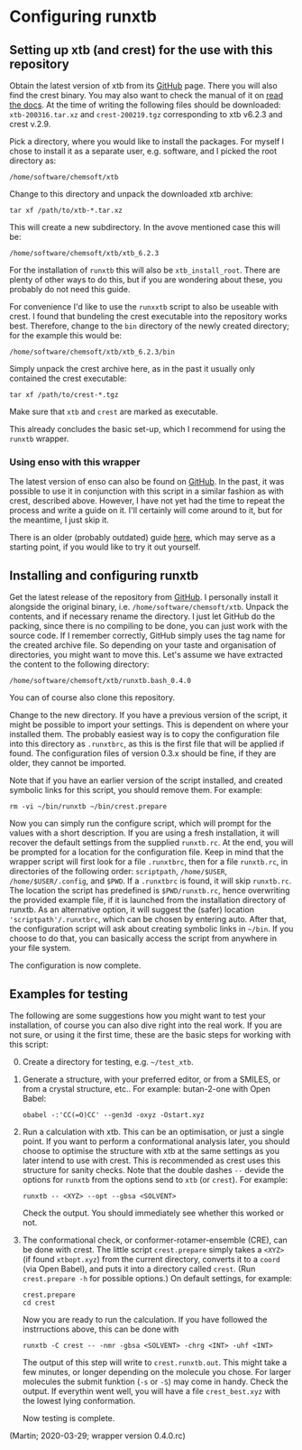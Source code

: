# Configuring runxtb

## Setting up xtb (and crest) for the use with this repository


Obtain the latest version of xtb from its 
[GitHub](https://github.com/grimme-lab/xtb/releases/latest) page.
There you will also find the crest binary.
You may also want to check the manual of it on 
[read the docs](https://xtb-docs.readthedocs.io/en/latest/contents.html).
At the time of writing the following files should be downloaded:
`xtb-200316.tar.xz` and `crest-200219.tgz` corresponding to
xtb v6.2.3 and crest v.2.9.

Pick a directory, where you would like to install the packages.
For myself I chose to install it as a separate user, e.g. software, and I picked the root directory as:
```
/home/software/chemsoft/xtb
```
Change to this directory and unpack the downloaded xtb archive:
```
tar xf /path/to/xtb-*.tar.xz
```
This will create a new subdirectory. In the avove mentioned case this will be:
```
/home/software/chemsoft/xtb/xtb_6.2.3
```
For the installation of `runxtb` this will also be `xtb_install_root`.
There are plenty of other ways to do this, but if you are wondering about these,
you probably do not need this guide.

For convenience I'd like to use the `runxxtb` script to also be useable with crest.
I found that bundeling the crest executable into the repository works best.
Therefore, change to the `bin` directory of the newly created directory;
for the example this would be:
```
/home/software/chemsoft/xtb/xtb_6.2.3/bin
```
Simply unpack the crest archive here, as in the past it usually only contained the crest executable:
```
tar xf /path/to/crest-*.tgz
```
Make sure that `xtb` and `crest` are marked as executable.

This already concludes the basic set-up, which I recommend for using the `runxtb` wrapper.

### Using enso with this wrapper

The latest version of enso can also be found on
[GitHub](https://github.com/grimme-lab/enso/releases/latest).
In the past, it was possible to use it in conjunction with this script in a similar fashion as
with crest, described above. However, I have not yet had the time to repeat the process and write
a guide on it. I'll certainly will come around to it, but for the meantime, I just skip it.

There is an older (probably outdated) guide [here](how-to-use-enso.md), which may serve as a starting
point, if you would like to try it out yourself.


## Installing and configuring runxtb

Get the latest release of the repository from 
[GitHub](https://github.com/polyluxus/runxtb.bash/releases/latest).
I personally install it alongside the original binary, i.e. 
`/home/software/chemsoft/xtb`.
Unpack the contents, and if necessary rename the directory.
I just let GitHub do the packing, since there is no compiling to be done, you can just work
with the source code. If I remember correctly, GitHub simply uses the tag name for the
created archive file. So depending on your taste and organisation of directories,
you might want to move this.
Let's assume we have extracted the content to the following directory:
```
/home/software/chemsoft/xtb/runxtb.bash_0.4.0
```
You can of course also clone this repository.

Change to the new directory. If you have a previous version of the script, it might be possible 
to import your settings. This is dependent on where your installed them. 
The probably easiest way is to copy the configuration file into this directory as
`.runxtbrc`, as this is the first file that will be applied if found.
The configuration files of version 0.3.x should be fine, if they are older, they cannot be imported.

Note that if you have an earlier version of the script installed, and created symbolic links for this script,
you should remove them. For example:
```
rm -vi ~/bin/runxtb ~/bin/crest.prepare
```

Now you can simply run the configure script, which will prompt for the values 
with a short description. If you are using a fresh installation, it will recover the
default settings from the supplied `runxtb.rc`.
At the end, you will be prompted for a location for the configuration file.
Keep in mind that the wrapper script will first look for a file `.runxtbrc`, 
then for a file `runxtb.rc`, in directories of the following order:
`scriptpath`, `/home/$USER`, `/home/$USER/.config`, and `$PWD`.
If a `.runxtbrc` is found, it will skip `runxtb.rc`.
The location the script has predefined is `$PWD/runxtb.rc`, hence overwriting the 
provided example file, if it is launched from the installation directory of runxtb. 
As an alternative option, it will suggest the (safer) location `'scriptpath'/.runxtbrc`, 
which can be chosen by entering auto.
After that, the configuration script will ask about creating symbolic links in `~/bin`.
If you choose to do that, you can basically access the script from anywhere in your file system.

The configuration is now complete.



## Examples for testing

The following are some suggestions how you might want to test your installation,
of course you can also dive right into the real work.
If you are not sure, or using it the first time, these are the basic steps for working with this script:

0. Create a directory for testing, e.g. `~/test_xtb`.

1. Generate a structure, with your preferred editor, or from a SMILES, or from a crystal structure, etc..
   For example: butan-2-one with Open Babel:
   ```
   obabel -:'CC(=O)CC' --gen3d -oxyz -Ostart.xyz
   ```

2. Run a calculation with xtb. This can be an optimisation, or just a single point.
   If you want to perform a conformational analysis later, you should choose to optimise the structure 
   with xtb at the same settings as you later intend to use with crest.
   This is recommended as crest uses this structure for sanity checks.
   Note that the double dashes `--` devide the options for `runxtb` from the options send to `xtb` (or `crest`).
   For example:
   ```
   runxtb -- <XYZ> --opt --gbsa <SOLVENT>
   ```
   Check the output. You should immediately see whether this worked or not.

3. The conformational check, or conformer-rotamer-ensemble (CRE), can be done with crest.
   The little script `crest.prepare` simply takes a `<XYZ>` (if found `xtbopt.xyz`) from the current directory, 
   converts it to a `coord` (via Open Babel), and puts it into a directory called `crest`.
   (Run `crest.prepare -h` for possible options.)
   On default settings, for example:
   ```
   crest.prepare
   cd crest
   ```
   Now you are ready to run the calculation. If you have followed the instrructions above, this can be done with

   ```
   runxtb -C crest -- -nmr -gbsa <SOLVENT> -chrg <INT> -uhf <INT>
   ``` 
   The output of this step will  write to `crest.runxtb.out`.
   This might take a few minutes, or longer depending on the molecule you chose.
   For larger molecules the submit funktion (`-s` or `-S`) may come in handy.
   Check the output. If everythin went well, you will have a file `crest_best.xyz` with the lowest lying conformation.

   Now testing is complete.

(Martin; 2020-03-29; wrapper version 0.4.0.rc)

